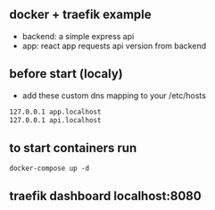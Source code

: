 ## docker + traefik example

- backend: a simple express api
- app: react app requests api version from backend

## before start (localy)
- add these custom dns mapping to your /etc/hosts
```bash
127.0.0.1 app.localhost
127.0.0.1 api.localhost
```

## to start containers run
```
docker-compose up -d
```

## traefik dashboard localhost:8080
